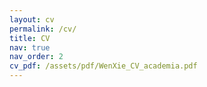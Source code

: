 ```yaml
---
layout: cv
permalink: /cv/
title: CV
nav: true
nav_order: 2
cv_pdf: /assets/pdf/WenXie_CV_academia.pdf
---
```

